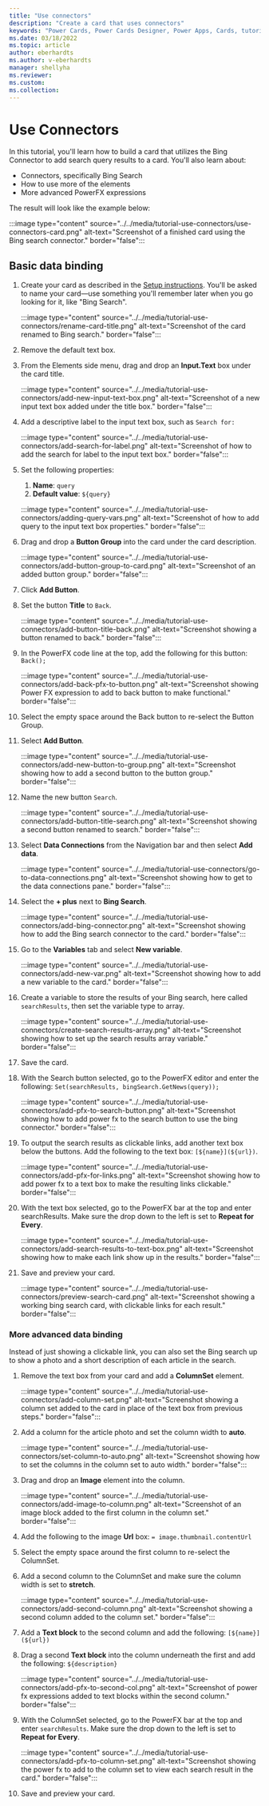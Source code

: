 ```yaml
---
title: "Use connectors"
description: "Create a card that uses connectors"
keywords: "Power Cards, Power Cards Designer, Power Apps, Cards, tutorial"
ms.date: 03/18/2022
ms.topic: article
author: eberhardts
ms.author: v-eberhardts
manager: shellyha
ms.reviewer: 
ms.custom: 
ms.collection: 
---
```


# Use Connectors

In this tutorial, you'll learn how to build a card that utilizes the Bing Connector to add search query results to a card. You'll also learn about:

- Connectors, specifically Bing Search
- How to use more of the elements
- More advanced PowerFX expressions

The result will look like the example below:

:::image type="content" source="../../media/tutorial-use-connectors/use-connectors-card.png" alt-text="Screenshot of a finished card using the Bing search connector." border="false":::

## Basic data binding

1. Create your card as described in the [Setup instructions](../../get-started-designer/setup-designer.md). You'll be asked to name your card&mdash;use something you'll remember later when you go looking for it, like "Bing Search".

   :::image type="content" source="../../media/tutorial-use-connectors/rename-card-title.png" alt-text="Screenshot of the card renamed to Bing search." border="false":::

1. Remove the default text box.

1. From the Elements side menu, drag and drop an **Input.Text** box under the card title.

   :::image type="content" source="../../media/tutorial-use-connectors/add-new-input-text-box.png" alt-text="Screenshot of a new input text box added under the title box." border="false":::

1. Add a descriptive label to the input text box, such as `Search for:`

   :::image type="content" source="../../media/tutorial-use-connectors/add-search-for-label.png" alt-text="Screenshot of how to add the search for label to the input text box." border="false":::

1. Set the following properties:
   1. **Name**: `query`
   1. **Default value**: `${query}`

   :::image type="content" source="../../media/tutorial-use-connectors/adding-query-vars.png" alt-text="Screenshot of how to add query to the input text box properties." border="false":::

1. Drag and drop a **Button Group** into the card under the card description.

   :::image type="content" source="../../media/tutorial-use-connectors/add-button-group-to-card.png" alt-text="Screenshot of an added button group." border="false":::

1. Click **Add Button**.

1. Set the button **Title** to `Back`.

   :::image type="content" source="../../media/tutorial-use-connectors/add-button-title-back.png" alt-text="Screenshot showing a button renamed to back." border="false":::

1. In the PowerFX code line at the top, add the following for this button: `Back();`

   :::image type="content" source="../../media/tutorial-use-connectors/add-back-pfx-to-button.png" alt-text="Screenshot showing Power FX expression to add to back button to make functional." border="false":::

1. Select the empty space around the Back button to re-select the Button Group.

1. Select **Add Button**.

   :::image type="content" source="../../media/tutorial-use-connectors/add-new-button-to-group.png" alt-text="Screenshot showing how to add a second button to the button group." border="false":::

1. Name the new button `Search`.

   :::image type="content" source="../../media/tutorial-use-connectors/add-button-title-search.png" alt-text="Screenshot showing a second button renamed to search." border="false":::

1. Select **Data Connections** from the Navigation bar and then select **Add data**.

   :::image type="content" source="../../media/tutorial-use-connectors/go-to-data-connections.png" alt-text="Screenshot showing how to get to the data connections pane." border="false":::

1. Select the **+ plus** next to **Bing Search**.

   :::image type="content" source="../../media/tutorial-use-connectors/add-bing-connector.png" alt-text="Screenshot showing how to add the Bing search connector to the card." border="false":::

1. Go to the **Variables** tab and select **New variable**.

   :::image type="content" source="../../media/tutorial-use-connectors/add-new-var.png" alt-text="Screenshot showing how to add a new variable to the card." border="false":::

1. Create a variable to store the results of your Bing search, here called `searchResults`, then set the variable type to array.

   :::image type="content" source="../../media/tutorial-use-connectors/create-search-results-array.png" alt-text="Screenshot showing how to set up the search results array variable." border="false":::

1. Save the card.

1. With the Search button selected, go to the PowerFX editor and enter the following: `Set(searchResults, bingSearch.GetNews(query));`

   :::image type="content" source="../../media/tutorial-use-connectors/add-pfx-to-search-button.png" alt-text="Screenshot showing how to add power fx to the search button to use the bing connector." border="false":::

1. To output the search results as clickable links, add another text box below the buttons. Add the following to the text box: `[${name}](${url})`.

   :::image type="content" source="../../media/tutorial-use-connectors/add-pfx-for-links.png" alt-text="Screenshot showing how to add power fx to a text box to make the resulting links clickable." border="false":::

1. With the text box selected, go to the PowerFX bar at the top and enter searchResults. Make sure the drop down to the left is set to **Repeat for Every**.

   :::image type="content" source="../../media/tutorial-use-connectors/add-search-results-to-text-box.png" alt-text="Screenshot showing how to make each link show up in the results." border="false":::

1. Save and preview your card.

   :::image type="content" source="../../media/tutorial-use-connectors/preview-search-card.png" alt-text="Screenshot showing a working bing search card, with clickable links for each result." border="false":::

### More advanced data binding

Instead of just showing a clickable link, you can also set the Bing search up to show a photo and a short description of each article in the search.

1. Remove the text box from your card and add a **ColumnSet** element.

   :::image type="content" source="../../media/tutorial-use-connectors/add-column-set.png" alt-text="Screenshot showing a column set added to the card in place of the text box from previous steps." border="false":::

1. Add a column for the article photo and set the column width to **auto**.

   :::image type="content" source="../../media/tutorial-use-connectors/set-column-to-auto.png" alt-text="Screenshot showing how to set the columns in the column set to auto width." border="false":::

1. Drag and drop an **Image** element into the column.

   :::image type="content" source="../../media/tutorial-use-connectors/add-image-to-column.png" alt-text="Screenshot of an image block added to the first column in the column set." border="false":::

1. Add the following to the image **Url** box: `= image.thumbnail.contentUrl`

1. Select the empty space around the first column to re-select the ColumnSet.

1. Add a second column to the ColumnSet and make sure the column width is set to **stretch**.

   :::image type="content" source="../../media/tutorial-use-connectors/add-second-column.png" alt-text="Screenshot showing a second column added to the column set." border="false":::

1. Add a **Text block** to the second column and add the following: `[${name}](${url})`

1. Drag a second **Text block** into the column underneath the first and add the following: `${description}`

   :::image type="content" source="../../media/tutorial-use-connectors/add-pfx-to-second-col.png" alt-text="Screenshot of power fx expressions added to text blocks within the second column." border="false":::

1. With the ColumnSet selected, go to the PowerFX bar at the top and enter `searchResults`. Make sure the drop down to the left is set to **Repeat for Every**.

   :::image type="content" source="../../media/tutorial-use-connectors/add-pfx-to-column-set.png" alt-text="Screenshot showing the power fx to add to the column set to view each search result in the card." border="false":::

1. Save and preview your card.

